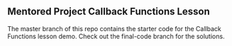 ## Mentored Project Callback Functions Lesson
The master branch of this repo contains the starter code for the Callback Functions lesson demo. Check out the final-code branch for the solutions.
